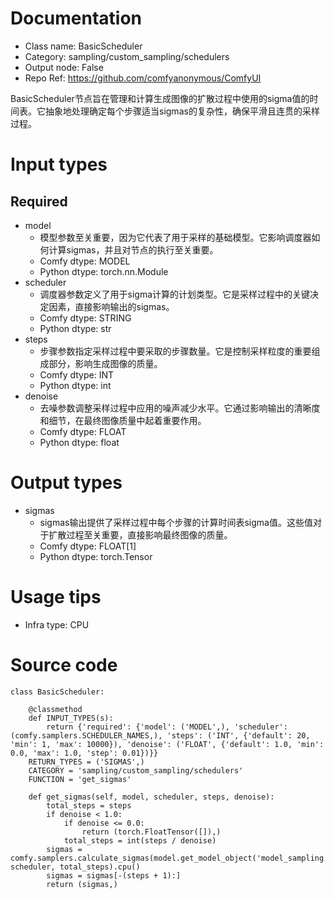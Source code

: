 # Documentation
- Class name: BasicScheduler
- Category: sampling/custom_sampling/schedulers
- Output node: False
- Repo Ref: https://github.com/comfyanonymous/ComfyUI

BasicScheduler节点旨在管理和计算生成图像的扩散过程中使用的sigma值的时间表。它抽象地处理确定每个步骤适当sigmas的复杂性，确保平滑且连贯的采样过程。

# Input types
## Required
- model
    - 模型参数至关重要，因为它代表了用于采样的基础模型。它影响调度器如何计算sigmas，并且对节点的执行至关重要。
    - Comfy dtype: MODEL
    - Python dtype: torch.nn.Module
- scheduler
    - 调度器参数定义了用于sigma计算的计划类型。它是采样过程中的关键决定因素，直接影响输出的sigmas。
    - Comfy dtype: STRING
    - Python dtype: str
- steps
    - 步骤参数指定采样过程中要采取的步骤数量。它是控制采样粒度的重要组成部分，影响生成图像的质量。
    - Comfy dtype: INT
    - Python dtype: int
- denoise
    - 去噪参数调整采样过程中应用的噪声减少水平。它通过影响输出的清晰度和细节，在最终图像质量中起着重要作用。
    - Comfy dtype: FLOAT
    - Python dtype: float

# Output types
- sigmas
    - sigmas输出提供了采样过程中每个步骤的计算时间表sigma值。这些值对于扩散过程至关重要，直接影响最终图像的质量。
    - Comfy dtype: FLOAT[1]
    - Python dtype: torch.Tensor

# Usage tips
- Infra type: CPU

# Source code
```
class BasicScheduler:

    @classmethod
    def INPUT_TYPES(s):
        return {'required': {'model': ('MODEL',), 'scheduler': (comfy.samplers.SCHEDULER_NAMES,), 'steps': ('INT', {'default': 20, 'min': 1, 'max': 10000}), 'denoise': ('FLOAT', {'default': 1.0, 'min': 0.0, 'max': 1.0, 'step': 0.01})}}
    RETURN_TYPES = ('SIGMAS',)
    CATEGORY = 'sampling/custom_sampling/schedulers'
    FUNCTION = 'get_sigmas'

    def get_sigmas(self, model, scheduler, steps, denoise):
        total_steps = steps
        if denoise < 1.0:
            if denoise <= 0.0:
                return (torch.FloatTensor([]),)
            total_steps = int(steps / denoise)
        sigmas = comfy.samplers.calculate_sigmas(model.get_model_object('model_sampling'), scheduler, total_steps).cpu()
        sigmas = sigmas[-(steps + 1):]
        return (sigmas,)
```